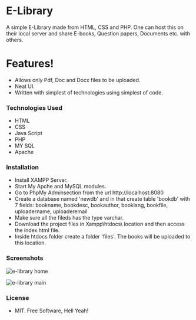 # E-Library
A simple E-Library made from HTML, CSS and PHP. One can host this on their local server and share E-books, Question papers, Documents etc. with others.

# Features!

- Allows only Pdf, Doc and Docx files to be uploaded.
- Neat UI.
- Written with simplest of technologies using simplest of code.
  
### Technologies Used

- HTML
- CSS
- Java Script
- PHP
- MY SQL
- Apache

### Installation


- Install XAMPP Server.
- Start My Apche and MySQL modules. 
- Go to PhpMy Adminsection from the url http://localhost:8080
- Create a database named 'newdb' and in that create table 'bookdb' with 7 fields: bookname, bookdesc, bookauthor, booklang, bookfile,   uploadername, uploaderemail
- Make sure all the fileds has the type varchar.
- Download the project files in Xampp\htdocs\ location and then access the index.html file.
- Inside htdocs folder create a folder 'files'. The books will be uploaded to this location.

### Screenshots

![e-library home](https://user-images.githubusercontent.com/25705483/28074997-bb28b3ba-6677-11e7-86f3-4a261512dd34.JPG)

![e-library main](https://user-images.githubusercontent.com/25705483/28075088-07673986-6678-11e7-8c31-55aa2a3a2584.JPG)

### License

- MIT. Free Software, Hell Yeah!


